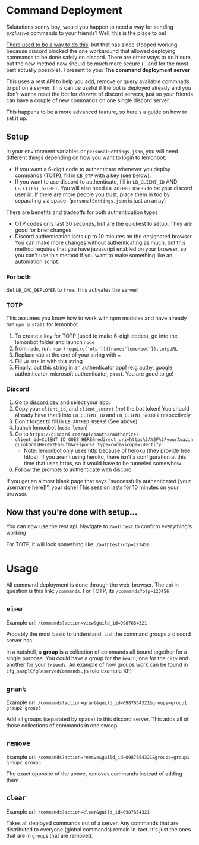 # Command Deployment

Salutations sonny boy, would you happen to need a way for sending *exclusive* commands to your friends? Well, this is the place to be!

[There used to be a way to do this]('./staffCommands.md'), but that has since stopped working because discord blocked the one workaround that allowed deploying commands to be done safely on discord. There are other ways to do it sure, but the new method now should be *much* more secure (...and for the most part actually possible). I present to you: **The command deployment server**

This uses a rest API to help you add, remove or query available commnads to put on a server. This can be useful if the bot is deployed already and you don't wanna reset the bot for *dozens* of discord servers, just so your friends can have a couple of new commands on one single discord server.

This happens to be a more advanced feature, so here's a guide on how to set it up.

## Setup

In your environment variables or `personalSettings.json`, you will need different things depending on how you want to login to lemonbot:

* If you want a 6-digit code to authenticate whenever you deploy commands (TOTP), fill in `LB_OTP` with a key (see below).
* If you want to use discord to authenticate, fill in `LB_CLIENT_ID` AND `LB_CLIENT_SECRET`. You will also need `LB_AUTHED_USERS` to be your discord user id. If there are more people you trust, place them in too by separating via space. (`personalSettings.json` is just an array)

There are benefits and tradeoffs for both authentication types

* OTP codes only last 30 seconds, but are the quickest to setup. They are good for brief changes
* Discord authentication lasts up to 10 minutes on the designated browser. You can make more changes without authenticating as much, but this method requires that you have javascript enabled on your browser, so you can't use this method if you want to make something like an automation script.

### For both

Set `LB_CMD_DEPLOYER` to `true`. This activates the server!

### TOTP

This assumes you know how to work with npm modules and have already run `npm install` for lemonbot.

1. To create a key for TOTP (used to make 6-digit codes), go into the lemonbot folder and launch `node`
1. from `node`, run: `new (require('otp'))({name:'lemonbot'}).totpURL`
1. Replace `%3D` at the end of your string with `=`
1. Fill `LB_OTP` in with this string
1. Finally, put this string in an authenticator app! (e.g authy, google authenticator, microsoft authenticator, `pass`). You are good to go!

### Discord

1. Go to [discord.dev](https://discord.dev) and select your app.
1. Copy your `client_id`, and `client_secret` (*not* the bot token! You should already have that!) into `LB_CLIENT_ID` and `LB_CLIENT_SECRET` respectively
1. Don't forget to fill in `LB_AUTHED_USERS`! (See above)
1. launch lemonbot (`node lemon`)
1. Go to `https://discord.com/api/oauth2/authorize?client_id=CLIENT_ID_GOES_HERE&redirect_uri=https%3A%2F%2FyourAmazingLinkGoesHere%2Foauth&response_type=code&scope=identify`
    * Note: lemonbot only uses http because of heroku (they provide free https). If you aren't using heroku, there isn't a configuration at this time that uses https, so it would have to be tunneled somewhow
1. Follow the prompts to authenticate with discord

If you get an almost blank page that says "successfully authenticated [your username here]!", your done! This session lasts for 10 minutes on your browser.

## Now that you're done with setup...

You can now use the rest api. Navigate to `/authtest` to confirm everything's working

For TOTP, it will look something like: `/authtest?otp=123456`

# Usage

All command deployment is done through the web-browser. The api in question is this link: `/commands`. For TOTP, its `/commands?otp=123456`

## `view`

Example url: `/commands?action=view&guild_id=0987654321`

Probably the most basic to understand. List the command groups a discord server has.

In a nutshell, a **group** is a collection of commands all bound together for a single purpose. You could have a group for the `beach`, one for the `city` and another for your `friends`. An example of how groups work can be found in `cfg_samplCfgReservedCommands.js` (old example XP)

## `grant`

Example url: `/commands?action=grant&guild_id=0987654321&groups=group1 group2 group3`

Add all groups (separated by space) to this discord server. This adds all of those collections of commands in one swoop

## `remove`

Example url: `/commands?action=remove&guild_id=0987654321&groups=group1 group2 group3`

The exact opposite of the above, removes commands instead of adding them

## `clear`

Example url: `/commands?action=clear&guild_id=0987654321`

Takes all deployed commands out of a server. Any commands that are distributed to everyone (global commands) remain in-tact. It's just the ones that are in `group`s that are removed.